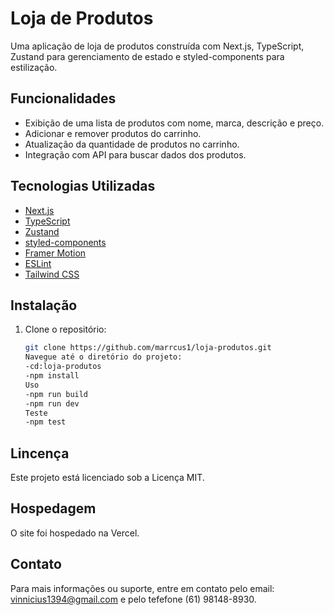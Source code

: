 # Loja de Produtos

Uma aplicação de loja de produtos construída com Next.js, TypeScript, Zustand para gerenciamento de estado e styled-components para estilização.

## Funcionalidades

- Exibição de uma lista de produtos com nome, marca, descrição e preço.
- Adicionar e remover produtos do carrinho.
- Atualização da quantidade de produtos no carrinho.
- Integração com API para buscar dados dos produtos.

## Tecnologias Utilizadas

- [Next.js](https://nextjs.org/)
- [TypeScript](https://www.typescriptlang.org/)
- [Zustand](https://github.com/pmndrs/zustand)
- [styled-components](https://styled-components.com/)
- [Framer Motion](https://www.framer.com/motion/)
- [ESLint](https://eslint.org/)
- [Tailwind CSS](https://tailwindcss.com/)

## Instalação

1. Clone o repositório:
   ```sh
   git clone https://github.com/marrcus1/loja-produtos.git
   Navegue até o diretório do projeto:
   -cd:loja-produtos
   -npm install
   Uso
   -npm run build
   -npm run dev
   Teste
   -npm test

## Lincença
Este projeto está licenciado sob a Licença MIT.

## Hospedagem
O site foi hospedado na Vercel.


## Contato
Para mais informações ou suporte, entre em contato pelo email: vinnicius1394@gmail.com e pelo tefefone (61) 98148-8930.





